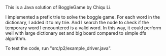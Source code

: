 This is a Java solution of BoggleGame by Chiqu Li.

I implemented a prefix trie to solve the boggle game. For each word in the dictionary, I added it to my trie. And I
search the node to check if the temporary word I encountered is a valid word. In this way, it could perform well with
large dictionary set and big board compared to simple dfs algorithm.

To test the code, run "src/p2/example_driver.java".
